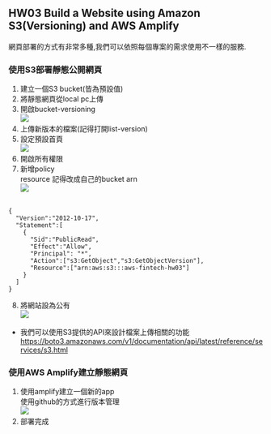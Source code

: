 ## HW03  Build a Website using Amazon S3(Versioning) and AWS Amplify
網頁部署的方式有非常多種,我們可以依照每個專案的需求使用不一樣的服務.<br>


### 使用S3部署靜態公開網頁



1. 建立一個S3 bucket(皆為預設值)<br>
2. 將靜態網頁從local pc上傳<br>
3. 開啟bucket-versioning<br>
![](https://i.imgur.com/r1TF0Ho.png)<br>
4. 上傳新版本的檔案(記得打開list-version)<br>
5. 設定預設首頁<br>
![](https://i.imgur.com/yVSsznP.png)<br>
6. 開啟所有權限<br>
7. 新增policy<br>
resource 記得改成自己的bucket arn<br>
![](https://i.imgur.com/sn51F3G.png)<br>
```

{
  "Version":"2012-10-17",
  "Statement":[
    {
      "Sid":"PublicRead",
      "Effect":"Allow",
      "Principal": "*",
      "Action":["s3:GetObject","s3:GetObjectVersion"],
      "Resource":["arn:aws:s3:::aws-fintech-hw03"]
    }
  ]
}

```
8. 將網站設為公有<br>
![](https://i.imgur.com/PCgPW6X.png)<br>

* 我們可以使用S3提供的API來設計檔案上傳相關的功能<br>
https://boto3.amazonaws.com/v1/documentation/api/latest/reference/services/s3.html<br>



### 使用AWS Amplify建立靜態網頁<br>
1. 使用amplify建立一個新的app<br>
使用github的方式進行版本管理<br>
![](https://i.imgur.com/zEa1pnV.png)<br>
2. 部署完成<br>